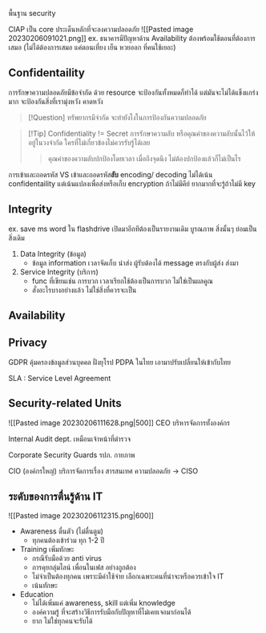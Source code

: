 
พื้นฐาน security

CIAP เป็น core ประเด็นหลักที่จะลงความปลอดภัย
![[Pasted image 20230206091021.png]]
ex. ธนาคารมีปัญหาด้าน Availability ต้องพร้อมใช้ตอนที่ต้องการเสมอ (ไม่ได้ต้องการเสมอ แค่ตอนเที่ยง เย็น หวยออก ที่คนใช้เยอะ)

## Confidentaility

การรักษาความปลอดภัยมีข้อจำกัด ด้วย resource
จะป้องกันทั้งหมดก็ทำได้ แต่มันจะไม่ได้แข็งแกร่งมาก
จะป้องกันสิ่งที่เรามุ่งหวัง คาดหวัง

>[!Question] ทรัพยากรมีจำกัด จะทำยังไงในการป้องกันความปลอดภัย

>[!Tip] Confidentiality != Secret
>การรักษาความลับ หรือคุณค่าของความลับนั้นไว้ให้อยู่ในวงจำกัด ใครที่ไม่เกี่ยวข้องไม่ควรรับรู้ได้เลย
>>คุณค่าของความลับปกป้องโดยเวลา เมื่อถึงจุดนึง ไม่ต้องปกป้องแล้วก็ไม่เป็นไร

การเข้าและถอดรหัส VS เข้าและถอดรหัส**ลับ**
encoding/ decoding ไม่ได้เน้น confidentaility แต่เน้นแปลงเพื่อส่งหรือเก็บ
encryption ถ้าไม่มีคีย์ ยากมากที่จะรู้ถ้าไม่มี key

## Integrity
ex. save ms word ใน flashdrive เปิดมาอีกทีต้องเป็นรายงานเดิม
บูรณภาพ สิ่งนั้นๆ ย่อมเป็นสิ่งเดิม

1. Data Integrity (ข้อมูล)
	- ข้อมูล information เวลาจัดเก็บ นำส่ง ผู้รับต้องได้ message ตรงกับผู้ส่ง ส่งมา
2. Service Integrity (บริการ)
	- func ที่เขียนเช่น การบวก เวลาเรียกใช้ต้องเป็นการบวก ไม่ใช่เป็นผลคูณ
	- สั่งอะไรบางอย่างแล้ว ไม่ใช่สิ่งที่ควรจะเป็น

## Availability


## Privacy

GDPR คุ้มครองข้อมูลส่วนบุคคล ฝั่งยุโรป
PDPA ในไทย เอามาปรับเปลี่ยนให้เข้ากับไทย

SLA : Service Level Agreement

## Security-related Units

![[Pasted image 20230206111628.png|500]]
CEO
บริหารจัดการทั้งองค์กร

Internal Audit dept.
เหมือนเจ้าหน้าที่ตำรวจ

Corporate Security Guards
รปภ. กายภาพ

CIO (องค์กรใหญ่)
บริการจัดการเรื่อง สารสนเทศ
ความปลอดภัย -> CISO

## ระดับของการตื่นรู้ด้าน IT

![[Pasted image 20230206112315.png|600]]

- Awareness ตื่นตัว (ไม่ตื่นตูม)
	- ทุกคนต้องเข้าร่วม ทุก 1-2 ปี
- Training เพิ่มทักษะ
	- กรณีรับมือด้วย anti virus
	- การคุยกลุ่มไลน์ เพื่อนในเฟส อย่างถูกต้อง
	- ไม่จำเป็นต้องทุกคน เพราะมีค่าใช้จ่าย เลือกเฉพาะคนที่น่าจะหรือควรเข้าใจ IT
	- เน้นทักษะ
- Education
	- ไม่ได้เพิ่มแค่ awareness, skill แต่เพิ่ม knowledge
	- องค์ความรู้ ที่จะสร้างวิธีการรับมือกับปัญหาที่ไม่เคยเจอมาก่อนได้
	- ยาก ไม่ใช่ทุกคนจะรับได้




